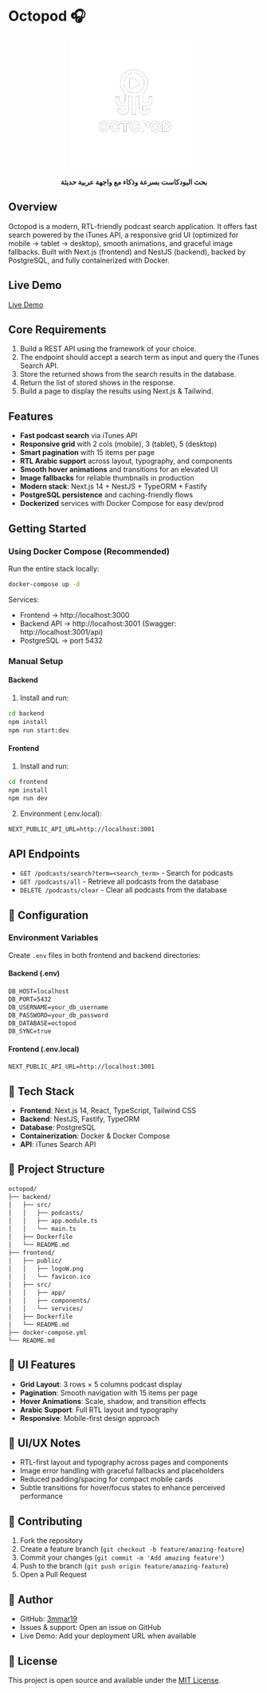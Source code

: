 # Octopod 🎧

<p align="center">
  <img src="frontend/public/logoW.png" alt="Octopod Logo" width="260" />
</p>
<p align="center"><strong>بحث البودكاست بسرعة وذكاء مع واجهة عربية حديثة</strong></p>

## Overview

Octopod is a modern, RTL-friendly podcast search application. It offers fast search powered by the iTunes API, a responsive grid UI (optimized for mobile → tablet → desktop), smooth animations, and graceful image fallbacks. Built with Next.js (frontend) and NestJS (backend), backed by PostgreSQL, and fully containerized with Docker.

## Live Demo

[Live Demo](http://104.251.216.212:3000/search?q=فنجان)

## Core Requirements

1. Build a REST API using the framework of your choice.
2. The endpoint should accept a search term as input and query the iTunes Search API.
3. Store the returned shows from the search results in the database.
4. Return the list of stored shows in the response.
5. Build a page to display the results using Next.js & Tailwind.

## Features

- **Fast podcast search** via iTunes API
- **Responsive grid** with 2 cols (mobile), 3 (tablet), 5 (desktop)
- **Smart pagination** with 15 items per page
- **RTL Arabic support** across layout, typography, and components
- **Smooth hover animations** and transitions for an elevated UI
- **Image fallbacks** for reliable thumbnails in production
- **Modern stack**: Next.js 14 + NestJS + TypeORM + Fastify
- **PostgreSQL persistence** and caching-friendly flows
- **Dockerized** services with Docker Compose for easy dev/prod

## Getting Started

### Using Docker Compose (Recommended)

Run the entire stack locally:

```bash
docker-compose up -d
```

Services:
- Frontend → http://localhost:3000
- Backend API → http://localhost:3001 (Swagger: http://localhost:3001/api)
- PostgreSQL → port 5432

### Manual Setup

#### Backend
1) Install and run:
```bash
cd backend
npm install
npm run start:dev
```

#### Frontend
1) Install and run:
```bash
cd frontend
npm install
npm run dev
```
2) Environment (.env.local):
```env
NEXT_PUBLIC_API_URL=http://localhost:3001
```

## API Endpoints

- `GET /podcasts/search?term=<search_term>` - Search for podcasts
- `GET /podcasts/all` - Retrieve all podcasts from the database
- `DELETE /podcasts/clear` - Clear all podcasts from the database

## 🔧 Configuration

### Environment Variables

Create `.env` files in both frontend and backend directories:

#### Backend (.env)
```env
DB_HOST=localhost
DB_PORT=5432
DB_USERNAME=your_db_username
DB_PASSWORD=your_db_password
DB_DATABASE=octopod
DB_SYNC=true
```

#### Frontend (.env.local)
```env
NEXT_PUBLIC_API_URL=http://localhost:3001
```

## 🚀 Tech Stack

- **Frontend**: Next.js 14, React, TypeScript, Tailwind CSS
- **Backend**: NestJS, Fastify, TypeORM
- **Database**: PostgreSQL
- **Containerization**: Docker & Docker Compose
- **API**: iTunes Search API

## 📁 Project Structure

```
octopod/
├── backend/
│   ├── src/
│   │   ├── podcasts/
│   │   ├── app.module.ts
│   │   └── main.ts
│   ├── Dockerfile
│   └── README.md
├── frontend/
│   ├── public/
│   │   ├── logoW.png
│   │   └── favicon.ico
│   ├── src/
│   │   ├── app/
│   │   ├── components/
│   │   └── services/
│   ├── Dockerfile
│   └── README.md
├── docker-compose.yml
└── README.md
```

## 📱 UI Features

- **Grid Layout**: 3 rows × 5 columns podcast display
- **Pagination**: Smooth navigation with 15 items per page
- **Hover Animations**: Scale, shadow, and transition effects
- **Arabic Support**: Full RTL layout and typography
- **Responsive**: Mobile-first design approach

## 🎨 UI/UX Notes

- RTL-first layout and typography across pages and components
- Image error handling with graceful fallbacks and placeholders
- Reduced padding/spacing for compact mobile cards
- Subtle transitions for hover/focus states to enhance perceived performance

## 🤝 Contributing

1. Fork the repository
2. Create a feature branch (`git checkout -b feature/amazing-feature`)
3. Commit your changes (`git commit -m 'Add amazing feature'`)
4. Push to the branch (`git push origin feature/amazing-feature`)
5. Open a Pull Request

## 👤 Author

- GitHub: [3mmar19](https://github.com/3mmar19)
- Issues & support: Open an issue on GitHub
- Live Demo: Add your deployment URL when available

## 📄 License

This project is open source and available under the [MIT License](LICENSE).
